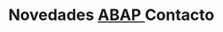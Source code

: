 
<html lang="es">
    <link rel="stylesheet" type="text/css" href="style.css">

<div class="container">    
  <div class="progress progress-striped">
    <div class="progress-bar">
    </div>                       
  </div> 
</div>

<h1>
    <span style="--start-color:#007CF0; --end-color:#00DFD8; --content: 'Novedades';">
      Novedades
    </span>
	<A HREF="ABAP.html">
    <span style="--start-color:#7928CA; --end-color:#FF0080; --content: 'ABAP'; --animation:a2;">
     ABAP 
    </span>
		</A> 
    <span style="--start-color:#FF4D4D; animation-name:a3; --end-color:#F9CB28; --content: 'Contacto'; --animation: a3">
      Contacto
    </span>
  </h1>

</html>
